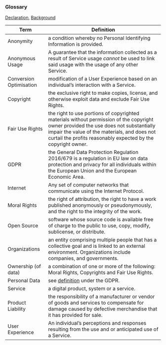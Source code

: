 ### Glossary

[Declaration](https://github.com/opt-out-eu/declaration-of-digital-human-rights/blob/master/README.md), [Background](https://github.com/opt-out-eu/declaration-of-digital-human-rights/blob/master/Background.md)

Term | Definition
---- | ----------
Anonymity | a condition whereby no Personal Identifying Information is provided.
Anonymous Usage | A guarantee that the information collected as a result of Service usage _cannot_ be used to link said usage with the usage of any other Service.
Conversion Optimisation | modification of a User Experience based on an individual’s interaction with a Service.
Copyright | the exclusive right to make copies, license, and otherwise exploit data and exclude Fair Use Rights. 
Fair Use Rights | the right to use portions of copyrighted materials without permission of the copyright owner provided the use does not substantially impair the value of the materials, and does not curtail the profits reasonably expected by the copyright owner.
GDPR | the General Data Protection Regulation 2016/679 is a regulation in EU law on data protection and privacy for all individuals within the European Union and the European Economic Area. 
Internet | Any set of computer networks that communicate using the Internet Protocol.
Moral Rights | the right of attribution, the right to have a work published anonymously or pseudonymously, and the right to the integrity of the work.
Open Source | software whose source code is available free of charge to the public to use, copy, modify, sublicense, or distribute.
Organizations | an entity comprising multiple people that has a collective goal and is linked to an external environment. Organizations include companies, and governments. 
Ownership (of data) | a combination of one or more of the following: Moral Rights, Copyrights and Fair Use Rights.
Personal Data | see [definition](https://gdpr-info.eu/art-4-gdpr/) under the GDPR. 
Service | a digital product, system or a service.
Product Liability | the responsibility of a manufacturer or vendor of goods and services to compensate for damage caused by defective merchandise that it has provided for sale.
User Experience | An individual’s perceptions and responses resulting from the use and or anticipated use of a Service.
